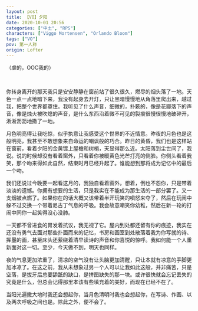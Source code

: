 ```yaml
---
layout: post
title: 【VO】夕阳
date: 2020-10-01 20:56
categories: ["中土", "RPS"]
characters: ["Viggo Mortensen", "Orlando Bloom"]
tags: ["VO"]
pov: 第一人称
origin: Lofter
---
```


（虐的，OOC我的）

<br>

你转身离开的那天我只是安安静静在窗前站了很久很久，燃尽的烟头落了一地。天色一点一点地暗下来，我没有起身去开灯，只让黑暗慢慢地从角落里爬出来，越过我，把整个世界都罩住。我听见了什么声音，细微的，扑簌的，像是花瓣落下的声音，像是烛火被吹熄的声音，是什么东西沿着微不可见的裂痕很慢很慢地破碎开，淅淅沥沥地撒了一地。

月色明亮得让我吃惊，似乎执意让我感受这个世界的不近情意。昨夜的月色也是这般明亮，我甚至不敢想象来自命运的嘲讽般的巧合。昨日的黄昏，我们也是这样站在窗前，看着夕阳的金黄镀上屋檐和树梢，天显得那么近。太阳落到尘世间了，我说。说的时候却没有看着窗外，只看着你被暖黄色光芒打亮的侧脸。你侧头看着我笑，那个吻来得如此自然，结束时月已经升起了。谁能想到那将成为记忆中的最后一个吻。

我们还说过今晚要一起看这月的，我独自看着窗外，想着，倒也不怨你，只是带着淡淡的遗憾。你拥有想要的生活，只是我实在不能成为那生活的一部分罢了。又一支烟被点燃了。如果你在的话大概又该带着半开玩笑的嗔怒来夺了，然后在玩闹中躲不过交换一个带着尼古丁气息的呼吸。我会故意嘲笑你幼稚，然后在新一轮的打闹中同你一起笑得没心没肺。

一天都不曾进食的胃发着抗议，我无视了它。屋内到处都还留有你的痕迹，我实在还没有勇气去面对那些扑面而来的记忆，书房和画室到处散落着我为你写就的诗、挥墨的画，甚至床头还萦绕着清早读诗的声音和你喜悦的惊呼。我如何能一个人重新面对这一切。至少，今天做不到，明天也同样。

夜的气息更加浓重了，清凉的空气没有让头脑更加清醒，只让本就有凉意的手脚更加冰凉了。在这之前，我从未想象过另一个人可以让我如此这般，并非痛苦，只是空落，是拔牙后总要舔舐的缺口，是拼图缺失的那一块。或许很快就会忘记丢失的究竟是什么，但总会记得那里本该有些填充着的美好，而现在已经不在了。

当阳光遍撒大地时我还会想起你，当月色清明时我也会想起你，在写诗、作画、以及两次呼吸之间也是。除此之外，便不会了。